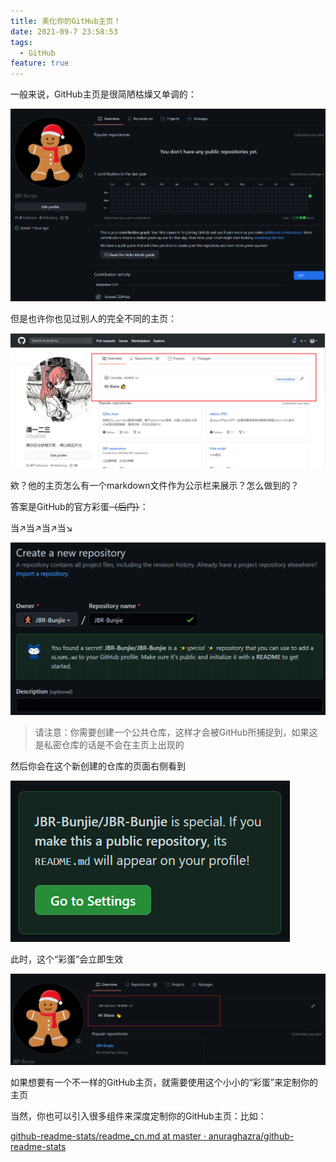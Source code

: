 ```yaml
---
title: 美化你的GitHub主页！
date: 2021-09-7 23:58:53
tags:
  - GitHub
feature: true
---
```

一般来说，GitHub主页是很简陋枯燥又单调的：

![image-20210907192522519](\images\image-20210907192522519.png)

但是也许你也见过别人的完全不同的主页：

![img](\images\blog20201003163321.png)

欸？他的主页怎么有一个markdown文件作为公示栏来展示？怎么做到的？

答案是GitHub的官方彩蛋~~（后门）~~：

当↗当↗当↗当↘

![image-20210907193059189](\images\image-20210907193059189.png)

> 请注意：你需要创建一个公共仓库，这样才会被GitHub所捕捉到，如果这是私密仓库的话是不会在主页上出现的

然后你会在这个新创建的仓库的页面右侧看到

![image-20210907193619068](\images\image-20210907193619068.png)

此时，这个“彩蛋”会立即生效

![image-20210907194151912](\images\image-20210907194151912.png)

如果想要有一个不一样的GitHub主页，就需要使用这个小小的“彩蛋”来定制你的主页



当然，你也可以引入很多组件来深度定制你的GitHub主页：比如：

[github-readme-stats/readme_cn.md at master · anuraghazra/github-readme-stats](https://github.com/anuraghazra/github-readme-stats/blob/master/docs/readme_cn.md)